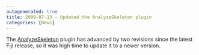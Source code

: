 ```yaml
---
autogenerated: true
title: 2009-07-13 - Updated the AnalyzeSkeleton plugin
categories: [News]
---
```


The [AnalyzeSkeleton](/plugins/analyze-skeleton) plugin has advanced by two revisions since the latest Fiji release, so it was high time to update it to a newer version.


